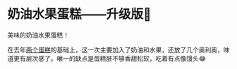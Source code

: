 # 奶油水果蛋糕——升级版🍰

美味的奶油水果蛋糕！
<!--more-->

在去年[两个蛋糕](https://www.kayak4665664.com/zh-cn/tags/%E8%9B%8B%E7%B3%95/)的基础上，这一次主要加入了奶油和水果，还放了几个奥利奥，味道更有层次感了。唯一的缺点是蛋糕胚不够香甜松软，吃着有点像馒头😂
